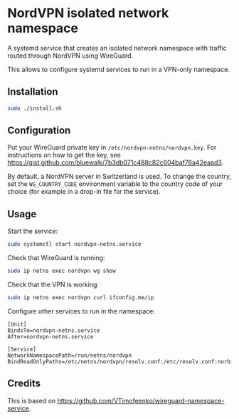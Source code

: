 # NordVPN isolated network namespace
A systemd service that creates an isolated network namespace with traffic
routed through NordVPN using WireGuard.

This allows to configure systemd services to run in a VPN-only namespace.

## Installation

```bash
sudo ./install.sh
```

## Configuration

Put your WireGuard private key in `/etc/nordvpn-netns/nordvpn.key`. For
instructions on how to get the key, see 
https://gist.github.com/bluewalk/7b3db071c488c82c604baf76a42eaad3.

By default, a NordVPN server in Switzerland is used. To change the country,
set the `WG_COUNTRY_CODE` environment variable to the country code of your
choice (for example in a drop-in file for the service).

## Usage

Start the service:

```bash
sudo systemctl start nordvpn-netns.service
```

Check that WireGuard is running:

```bash
sudo ip netns exec nordvpn wg show
```

Check that the VPN is working:

```bash
sudo ip netns exec nordvpn curl ifconfig.me/ip
```

Configure other services to run in the namespace:

```systemd
[Unit]
BindsTo=nordvpn-netns.service
After=nordvpn-netns.service

[Service]
NetworkNamespacePath=/run/netns/nordvpn
BindReadOnlyPaths=/etc/netns/nordvpn/resolv.conf:/etc/resolv.conf:norbind
```

## Credits
This is based on https://github.com/VTimofeenko/wireguard-namespace-service.
